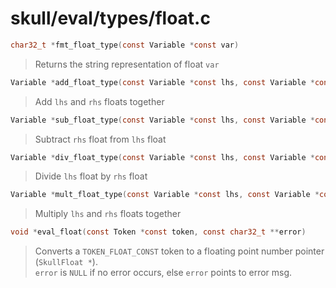 # skull/eval/types/float.c

```c
char32_t *fmt_float_type(const Variable *const var)
```

> Returns the string representation of float `var`

```c
Variable *add_float_type(const Variable *const lhs, const Variable *const rhs)
```

> Add `lhs` and `rhs` floats together

```c
Variable *sub_float_type(const Variable *const lhs, const Variable *const rhs)
```

> Subtract `rhs` float from `lhs` float

```c
Variable *div_float_type(const Variable *const lhs, const Variable *const rhs)
```

> Divide `lhs` float by `rhs` float

```c
Variable *mult_float_type(const Variable *const lhs, const Variable *const rhs)
```

> Multiply `lhs` and `rhs` floats together

```c
void *eval_float(const Token *const token, const char32_t **error)
```

> Converts a `TOKEN_FLOAT_CONST` token to a floating point number pointer (`SkullFloat *`).
> \
> `error` is `NULL` if no error occurs, else `error` points to error msg.

